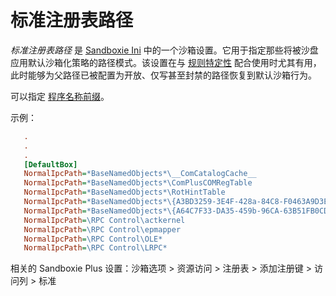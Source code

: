 # 标准注册表路径

_标准注册表路径_ 是 [Sandboxie Ini](SandboxieIni.md) 中的一个沙箱设置。它用于指定那些将被沙盘应用默认沙箱化策略的路径模式。该设置在与 [规则特定性](../PlusContent/RuleSpecificity.md) 配合使用时尤其有用，此时能够为父路径已被配置为开放、仅写甚至封禁的路径恢复到默认沙箱行为。

可以指定 [程序名称前缀](ProgramNamePrefix.md)。

示例：

```ini
   .
   .
   .
   [DefaultBox]
   NormalIpcPath=*BaseNamedObjects*\__ComCatalogCache__
   NormalIpcPath=*BaseNamedObjects*\ComPlusCOMRegTable
   NormalIpcPath=*BaseNamedObjects*\RotHintTable
   NormalIpcPath=*BaseNamedObjects*\{A3BD3259-3E4F-428a-84C8-F0463A9D3EB5}
   NormalIpcPath=*BaseNamedObjects*\{A64C7F33-DA35-459b-96CA-63B51FB0CDB9}
   NormalIpcPath=\RPC Control\actkernel
   NormalIpcPath=\RPC Control\epmapper
   NormalIpcPath=\RPC Control\OLE*
   NormalIpcPath=\RPC Control\LRPC*
```

相关的 Sandboxie Plus 设置：沙箱选项 > 资源访问 > 注册表 > 添加注册键 > 访问列 > 标准